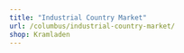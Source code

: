 ```yaml
---
title: "Industrial Country Market"
url: /columbus/industrial-country-market/
shop: Kramladen
---
```

